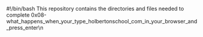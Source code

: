 #!/bin/bash
This repository contains the directories and files needed to complete 0x08-what_happens_when_your_type_holbertonschool_com_in_your_browser_and_press_enter\n
